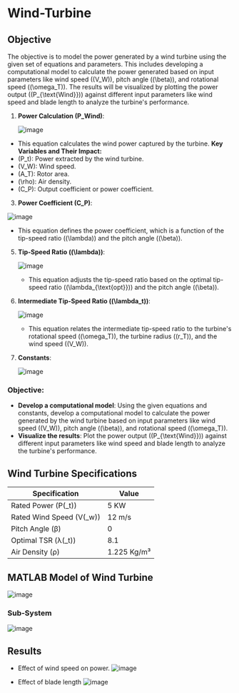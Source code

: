 # Wind-Turbine

## Objective

The objective is to model the power generated by a wind turbine using the given set of equations and parameters. This includes developing a computational model to calculate the power generated based on input parameters like wind speed (\(V_W\)), pitch angle (\(\beta\)), and rotational speed (\(\omega_T\)). The results will be visualized by plotting the power output (\(P_{\text{Wind}}\)) against different input parameters like wind speed and blade length to analyze the turbine's performance.

1. **Power Calculation (P_Wind)**:
   
   ![image](https://github.com/user-attachments/assets/da8f4ee1-7414-4aca-9531-9b5e43d085df)
 - This equation calculates the wind power captured by the turbine.
 **Key Variables and Their Impact:**
- \(P_t\): Power extracted by the wind turbine.
- \(V_W\): Wind speed.
- \(A_T\): Rotor area.
- \(\rho\): Air density.
- \(C_P\): Output coefficient or power coefficient.

3. **Power Coefficient (C_P)**:
   
  ![image](https://github.com/user-attachments/assets/35c75abf-5123-460f-851d-b154954864f5)

   - This equation defines the power coefficient, which is a function of the tip-speed ratio (\(\lambda\)) and the pitch angle (\(\beta\)).

5. **Tip-Speed Ratio (\(\lambda\))**:
   
   ![image](https://github.com/user-attachments/assets/11c6c723-eab6-4556-8c29-02ef16866795)

    - This equation adjusts the tip-speed ratio based on the optimal tip-speed ratio (\(\lambda_{\text{opt}}\)) and the pitch angle (\(\beta\)).

7. **Intermediate Tip-Speed Ratio (\(\lambda_t\))**:

   ![image](https://github.com/user-attachments/assets/0ed2f05c-d559-4fd0-a3a4-6bd4a0c97683)

    - This equation relates the intermediate tip-speed ratio to the turbine's rotational speed (\(\omega_T\)), the turbine radius (\(r_T\)), and the wind speed (\(V_W\)).

9. **Constants**:
    
   ![image](https://github.com/user-attachments/assets/c7494349-3cfb-47db-9d8d-05e63312f35c)

### Objective:

- **Develop a computational model**: Using the given equations and constants, develop a computational model to calculate the power generated by the wind turbine based on input parameters like wind speed (\(V_W\)), pitch angle (\(\beta\)), and rotational speed (\(\omega_T\)).
- **Visualize the results**: Plot the power output (\(P_{\text{Wind}}\)) against different input parameters like wind speed and blade length to analyze the turbine's performance.
## Wind Turbine Specifications

| Specification          | Value        |
|------------------------|--------------|
| Rated Power (P\(_t\))  | 5 KW         |
| Rated Wind Speed (V\(_w\)) | 12 m/s    |
| Pitch Angle (β)        | 0            |
| Optimal TSR (λ\(_t\))  | 8.1          |
| Air Density (ρ)        | 1.225 Kg/m³  |

## MATLAB Model of Wind Turbine
![image](https://github.com/user-attachments/assets/b9397fcd-a6cd-4de7-bb52-cd64264b6170)
### Sub-System
![image](https://github.com/user-attachments/assets/88a58d30-c8d6-4023-9e54-22d920be76d1)

## Results
- Effect of wind speed on power.
  ![image](https://github.com/user-attachments/assets/e4d9dcf4-08c3-4718-8777-63094eaa9d0a)

- Effect of blade length
  ![image](https://github.com/user-attachments/assets/c982a68e-ecdd-4751-a31d-c66bb9d5eca5)
